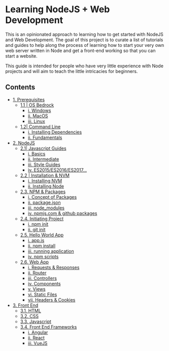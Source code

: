 # Learning NodeJS + Web Development
This is an opinionated approach to learning how to get started with NodeJS and Web Development. The goal of this project is to curate a list of tutorials and guides to help along the process of learning how to start your very own web server written in Node and get a front-end working so that you can start a website.

This guide is intended for people who have very little experience with Node projects and will aim to teach the little intricacies for beginners.

## Contents
- [1. Prerequisites]()
  - [1.1 | OS Bedrock]()
    - [i. Windows]()
    - [ii. MacOS]()
    - [iii. Linux ]()
  - [1.2| Command Line]()
    - [i. Installing Dependencies]()
    - [ii. Fundamentals]()
- [2. NodeJS]()
  - [2.1| Javascript Guides]()
    - [i. Basics]()
    - [ii. Intermediate]()
    - [iii. Style Guides]()
    - [iv. ES2015/ES2016/ES2017...]()
  - [2.2 | Installation & NVM]()
    - [i. Installing NVM]()
    - [ii. Installing Node]()
  - [2.3. NPM & Packages]()
    - [i. Concept of Packages]()
    - [ii. package.json]()
    - [iii. node_modules]()
    - [iv. npmjs.com & github packages]()
  - [2.4. Initiating Project]()
    - [i. npm init]()
    - [ii. git init]()
  - [2.5. Hello World App]()
    - [i. app.js]()
    - [ii. npm install ]()
    - [iii. running application]()
    - [iv. npm scripts]()
  - [2.6. Web App]()
    - [i. Requests & Responses]()
    - [ii. Router]()
    - [iii. Controllers]()
    - [iv. Components]()
    - [v. Views]()
    - [vi. Static Files]()
    - [vii. Headers & Cookies]()
- [3. Front End]()
  - [3.1. HTML]()
  - [3.2. CSS]()
  - [3.3. Javascript]()
  - [3.4. Front End Frameworks]()
    - [i. Angular]()
    - [ii. React]()
    - [iii. VueJS]()
    
  
